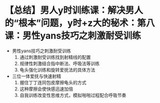 # 【总结】男人y时训练课：解决男人的“根本”问题，y时+z大的秘术：第八课：男性yans技巧之刺激耐受训练

-   男性yans技巧之刺激耐受训练
    1.  通过刺激耐受训练找到射精线的配置
    2.  规律性刺激结合指中断法、呼吸法等训练
    3.  龟头强化训练和旋转爱抚法的具体方法
-   三位一体爱抚与快速射精
    1.  握住丁丁连同包皮摩擦龟头的方式
    2.  这种摩擦会使快感迅速加倍
    3.  自我训练改变性思维方式，模拟啪啪过程配合呼吸节奏